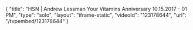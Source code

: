 {
    "title": "HSN | Andrew Lessman Your Vitamins Anniversary 10.15.2017 - 01 PM",
    "type": "solo",
    "layout": "iframe-static",
    "videoId": "123178644",
    "url": "\/tvpembed\/123178644"
}